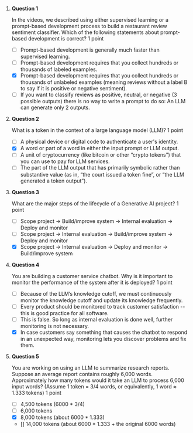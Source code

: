 1. **Question 1**

   In the videos, we described using either supervised learning or a prompt-based development process to build a restaurant review sentiment classifier. Which of the following statements about prompt-based development is correct?
   1 point

   - [ ] Prompt-based development is generally much faster than supervised learning.
   - [ ] Prompt-based development requires that you collect hundreds or thousands of labeled examples.
   - [x] Prompt-based development requires that you collect hundreds or thousands of unlabeled examples (meaning reviews without a label B to say if it is positive or negative sentiment).
   - [ ] If you want to classify reviews as positive, neutral, or negative (3 possible outputs) there is no way to write a prompt to do so: An LLM can generate only 2 outputs.

2. **Question 2**

   What is a token in the context of a large language model (LLM)?
   1 point

   - [ ] A physical device or digital code to authenticate a user's identity.
   - [x] A word or part of a word in either the input prompt or LLM output.
   - [ ] A unit of cryptocurrency (like bitcoin or other “crypto tokens”) that you can use to pay for LLM services.
   - [ ] The part of the LLM output that has primarily symbolic rather than substantive value (as in, “the court issued a token fine”, or “the LLM generated a token output”).

3. **Question 3**

   What are the major steps of the lifecycle of a Generative AI project?
   1 point

   - [ ] Scope project → Build/improve system → Internal evaluation → Deploy and monitor
   - [ ] Scope project → Internal evaluation → Build/improve system → Deploy and monitor
   - [x] Scope project → Internal evaluation → Deploy and monitor → Build/improve system

4. **Question 4**

   You are building a customer service chatbot. Why is it important to monitor the performance of the system after it is deployed?
   1 point

   - [ ] Because of the LLM’s knowledge cutoff, we must continuously monitor the knowledge cutoff and update its knowledge frequently.
   - [ ] Every product should be monitored to track customer satisfaction -- this is good practice for all software.
   - [ ] This is false. So long as internal evaluation is done well, further monitoring is not necessary.
   - [x] In case customers say something that causes the chatbot to respond in an unexpected way, monitoring lets you discover problems and fix them.

5. **Question 5**

   You are working on using an LLM to summarize research reports. Suppose an average report contains roughly 6,000 words. Approximately how many tokens would it take an LLM to process 6,000 input words? (Assume 1 token = 3/4 words, or equivalently, 1 word ≈ 1.333 tokens)
   1 point

   - [ ] 4,500 tokens (6000 * 3/4)
   - [ ] 6,000 tokens
   - [x] 8,000 tokens (about 6000 * 1.333)
   - [] 14,000 tokens (about 6000 * 1.333 + the original 6000 words)
